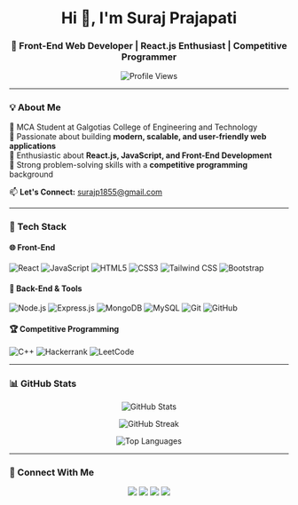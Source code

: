 <h1 align="center">Hi 👋, I'm Suraj Prajapati</h1>
<h3 align="center">🚀 Front-End Web Developer | React.js Enthusiast | Competitive Programmer</h3>

<p align="center">
  <img src="https://komarev.com/ghpvc/?username=surajp1855&label=Profile%20views&color=0e75b6&style=flat" alt="Profile Views" />
</p>

---

### 💡 About Me  
🔹 MCA Student at Galgotias College of Engineering and Technology  
🔹 Passionate about building **modern, scalable, and user-friendly web applications**  
🔹 Enthusiastic about **React.js, JavaScript, and Front-End Development**  
🔹 Strong problem-solving skills with a **competitive programming** background  

📫 **Let's Connect:** surajp1855@gmail.com  

---

### 🚀 Tech Stack  
#### 🌐 Front-End  
![React](https://img.shields.io/badge/-React-61DAFB?style=flat-square&logo=react&logoColor=white)
![JavaScript](https://img.shields.io/badge/-JavaScript-F7DF1E?style=flat-square&logo=javascript&logoColor=black)
![HTML5](https://img.shields.io/badge/-HTML5-E34F26?style=flat-square&logo=html5&logoColor=white)
![CSS3](https://img.shields.io/badge/-CSS3-1572B6?style=flat-square&logo=css3&logoColor=white)
![Tailwind CSS](https://img.shields.io/badge/-TailwindCSS-38B2AC?style=flat-square&logo=tailwind-css&logoColor=white)
![Bootstrap](https://img.shields.io/badge/-Bootstrap-7952B3?style=flat-square&logo=bootstrap&logoColor=white)

#### 🔧 Back-End & Tools  
![Node.js](https://img.shields.io/badge/-Node.js-339933?style=flat-square&logo=node.js&logoColor=white)
![Express.js](https://img.shields.io/badge/-Express.js-000000?style=flat-square&logo=express&logoColor=white)
![MongoDB](https://img.shields.io/badge/-MongoDB-47A248?style=flat-square&logo=mongodb&logoColor=white)
![MySQL](https://img.shields.io/badge/-MySQL-4479A1?style=flat-square&logo=mysql&logoColor=white)
![Git](https://img.shields.io/badge/-Git-F05032?style=flat-square&logo=git&logoColor=white)
![GitHub](https://img.shields.io/badge/-GitHub-181717?style=flat-square&logo=github&logoColor=white)

#### 🏆 Competitive Programming  
![C++](https://img.shields.io/badge/-C++-00599C?style=flat-square&logo=c%2B%2B&logoColor=white)
![Hackerrank](https://img.shields.io/badge/-Hackerrank-2EC866?style=flat-square&logo=hackerrank&logoColor=white)
![LeetCode](https://img.shields.io/badge/-LeetCode-FFA116?style=flat-square&logo=leetcode&logoColor=white)

---

### 📊 GitHub Stats  
<p align="center">
  <img src="https://github-readme-stats.vercel.app/api?username=surajp1855&show_icons=true&theme=radical" alt="GitHub Stats" />
</p>

<p align="center">
  <img src="https://github-readme-streak-stats.herokuapp.com/?user=surajp1855&theme=radical" alt="GitHub Streak" />
</p>

<p align="center">
  <img src="https://github-readme-stats.vercel.app/api/top-langs/?username=surajp1855&layout=compact&theme=radical" alt="Top Languages" />
</p>

---

### 🔗 Connect With Me  
<p align="center">
  <a href="https://linkedin.com/in/surajp1855" target="_blank"><img src="https://img.shields.io/badge/-LinkedIn-0A66C2?style=for-the-badge&logo=linkedin&logoColor=white"></a>
  <a href="https://twitter.com/surajp1855" target="_blank"><img src="https://img.shields.io/badge/-Twitter-1DA1F2?style=for-the-badge&logo=twitter&logoColor=white"></a>
  <a href="https://www.leetcode.com/surajp1855" target="_blank"><img src="https://img.shields.io/badge/-LeetCode-FFA116?style=for-the-badge&logo=leetcode&logoColor=white"></a>
  <a href="https://www.hackerrank.com/surajp1855" target="_blank"><img src="https://img.shields.io/badge/-Hackerrank-2EC866?style=for-the-badge&logo=hackerrank&logoColor=white"></a>
</p>
